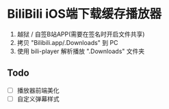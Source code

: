 # BiliBili iOS端下载缓存播放器

1. 越狱 / 自签B站APP(需要在签名时开启文件共享)
2. 拷贝 "Bilibili.app/.Downloads" 到 PC
3. 使用 bili-player 解析播放 ".Downloads" 文件夹

## Todo

* [ ] 播放器前端美化
* [ ] 自定义弹幕样式
